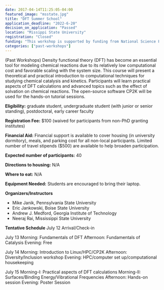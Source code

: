 ```yaml
---
date: 2017-04-14T11:25:05-04:00
featured_image: "msstate.jpg"
title: "DFT Summer School"
application_deadline: "2022-6-20"
decision_on_application: "Passed"
location: "Missippi State University"
registration: "Closed"
funding: "This workshop is supported by funding from National Science Foundation"
categories: ["past-workshops"]
---
```


(Past Workshops)
Density functional theory (DFT) has become an essential tool for modeling chemical reactions due to its relatively low computational cost and favorable scaling with the system size. This course will present a theoretical and practical introduction to computational techniques for studying chemical catalysis and kinetics. Participants will learn practical aspects of DFT calculations and advanced topics such as the effect of solvation on chemical reactions. The open-source software CP2K will be used for the hands-on tutorial sessions.

**Eligibility:** graduate student, undergraduate student (with junior or senior standing), postdoctoral, early career faculty

**Registration Fee:** $100 (waived for participants from non-PhD granting institutes)

**Financial Aid:** Financial support is available to cover housing (in university dormitory), meals, and parking cost for all non-local participants. Limited number of travel stipends ($500) are available to help broaden participation.

**Expected number of participants:** 40

**Directions to housing:** N/A

**Where to eat:** N/A

**Equipment Needed:** Students are encouraged to bring their laptop.

**Organizers/Instructors**
  - Mike Janik, Pennsylvania State University
  - Eric Jankowski, Boise State University
  - Andrew J. Medford, Georgia Institute of Technology
  - Neeraj Rai, Mississippi State University


**Tentative Schedule**
July 12
Arrival/Check-in

July 13
Morning: Fundamentals of DFT
Afternoon: Fundamentals of Catalysis
Evening: Free

July 14
Morning: Introduction to Linux/HPC/CP2K
Afternoon: Diversity/Inclusion workshop
Evening: HPC/computer set up/computational housekeeping

July 15
Morning-I:  Practical aspects of DFT calculations
Morning-II: Surfaces/Binding Energy/Vibrational Frequencies
Afternoon: Hands-on session
Evening: Poster Session
